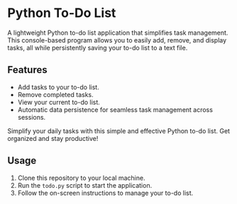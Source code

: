 # Python To-Do List

A lightweight Python to-do list application that simplifies task management. This console-based program allows you to easily add, remove, and display tasks, all while persistently saving your to-do list to a text file.

## Features

- Add tasks to your to-do list.
- Remove completed tasks.
- View your current to-do list.
- Automatic data persistence for seamless task management across sessions.

Simplify your daily tasks with this simple and effective Python to-do list. Get organized and stay productive!

## Usage

1. Clone this repository to your local machine.
2. Run the `todo.py` script to start the application.
3. Follow the on-screen instructions to manage your to-do list.


